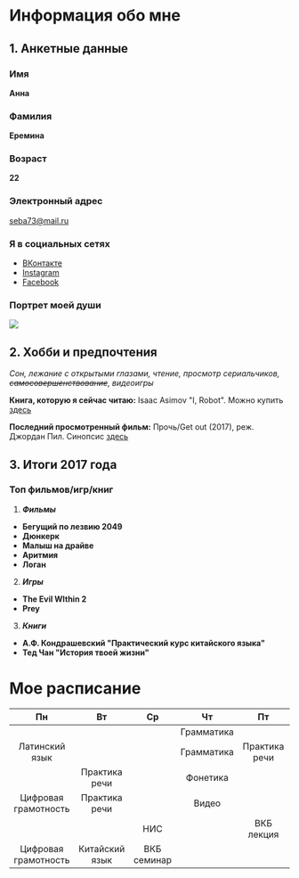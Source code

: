 # Информация обо мне
## 1. Анкетные данные
### Имя
**Анна**
### Фамилия
**Еремина**
### Возраст
__22__
### Электронный адрес
<seba73@mail.ru>
### Я в социальных сетях
+ [ВКонтакте](https://vk.com/id9468294)
+ [Instagram](https://www.instagram.com/rosetiler/)
+ [Facebook](https://www.facebook.com/profile.php?id=100003738745248)
### Портрет моей души
![](https://pp.userapi.com/c635101/v635101795/1d0bb/nblbjKlPJUQ.jpg)
## 2. Хобби и предпочтения
*Сон, лежание с открытыми глазами, чтение, просмотр сериальчиков, ~~самосовершенствование~~, видеоигры*

**Книга, которую я сейчас читаю:** Isaac Asimov "I, Robot". Можно купить [здесь](https://www.chitai-gorod.ru/catalog/book/183391/?watch_fromlist=search_result "жми смелее")

**Последний просмотренный фильм:** Прочь/Get out (2017), реж. Джордан Пил. Синопсис [здесь](https://www.kinopoisk.ru/film/proch-2017-944708/ "жми не менее смело")
## 3. Итоги 2017 года
### Топ фильмов/игр/книг
1. ***Фильмы***
  + __Бегущий по лезвию 2049__
  + __Дюнкерк__
  + __Малыш на драйве__
  + __Аритмия__
  + __Логан__
2. ***Игры***
  + __The Evil WIthin 2__
  + __Prey__
3. ***Книги***
  + __А.Ф. Кондрашевский "Практический курс китайского языка"__
  + __Тед Чан "История твоей жизни"__
  # Мое расписание
  Пн|Вт|Ср|Чт|Пт|Сб|Вс
  :---:|:---:|:---:|:---:|:---:|:---:|:---:|
  ||||Грамматика|||Выходной
  |Латинский язык|||Грамматика|Практика речи||Выходной
  ||Практика речи||Фонетика|||Выходной
  Цифровая грамотность|Практика речи||Видео|||Выходной
  |||НИС||ВКБ лекция|Китайский язык|Выходной
  Цифровая грамотность|Китайский язык|ВКБ семинар||||Выходной

